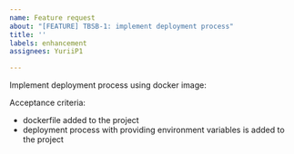 ```yaml
---
name: Feature request
about: "[FEATURE] TBSB-1: implement deployment process"
title: ''
labels: enhancement
assignees: YuriiP1

---
```


Implement deployment process using docker image:

Acceptance criteria:
- dockerfile added to the project
- deployment process with providing environment  variables is added to the project
